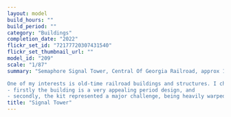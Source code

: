 ```yaml
---
layout: model
build_hours: ""
build_period: ""
category: "Buildings"
completion_date: "2022"
flickr_set_id: "72177720307431540"
flickr_set_thumbnail_url: ""
model_id: "209"
scale: "1/87"
summary: "Semaphore Signal Tower, Central Of Georgia Railroad, approx 1900, HO (1/87) scale [Built 2022]

One of my interests is old-time railroad buildings and structures. I chose to build this particular kit for two reasons;
- firstly the building is a very appealing period design, and
- secondly, the kit represented a major challenge, being heavily warped."
title: "Signal Tower"
---
```



